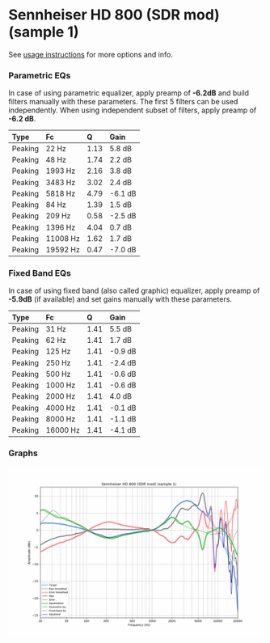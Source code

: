 # Sennheiser HD 800 (SDR mod) (sample 1)
See [usage instructions](https://github.com/jaakkopasanen/AutoEq#usage) for more options and info.

### Parametric EQs
In case of using parametric equalizer, apply preamp of **-6.2dB** and build filters manually
with these parameters. The first 5 filters can be used independently.
When using independent subset of filters, apply preamp of **-6.2 dB**.

| Type    | Fc       |    Q | Gain    |
|:--------|:---------|:-----|:--------|
| Peaking | 22 Hz    | 1.13 | 5.8 dB  |
| Peaking | 48 Hz    | 1.74 | 2.2 dB  |
| Peaking | 1993 Hz  | 2.16 | 3.8 dB  |
| Peaking | 3483 Hz  | 3.02 | 2.4 dB  |
| Peaking | 5818 Hz  | 4.79 | -6.1 dB |
| Peaking | 84 Hz    | 1.39 | 1.5 dB  |
| Peaking | 209 Hz   | 0.58 | -2.5 dB |
| Peaking | 1396 Hz  | 4.04 | 0.7 dB  |
| Peaking | 11008 Hz | 1.62 | 1.7 dB  |
| Peaking | 19592 Hz | 0.47 | -7.0 dB |

### Fixed Band EQs
In case of using fixed band (also called graphic) equalizer, apply preamp of **-5.9dB**
(if available) and set gains manually with these parameters.

| Type    | Fc       |    Q | Gain    |
|:--------|:---------|:-----|:--------|
| Peaking | 31 Hz    | 1.41 | 5.5 dB  |
| Peaking | 62 Hz    | 1.41 | 1.7 dB  |
| Peaking | 125 Hz   | 1.41 | -0.9 dB |
| Peaking | 250 Hz   | 1.41 | -2.4 dB |
| Peaking | 500 Hz   | 1.41 | -0.6 dB |
| Peaking | 1000 Hz  | 1.41 | -0.6 dB |
| Peaking | 2000 Hz  | 1.41 | 4.0 dB  |
| Peaking | 4000 Hz  | 1.41 | -0.1 dB |
| Peaking | 8000 Hz  | 1.41 | -1.1 dB |
| Peaking | 16000 Hz | 1.41 | -4.1 dB |

### Graphs
![](./Sennheiser%20HD%20800%20(SDR%20mod)%20(sample%201).png)